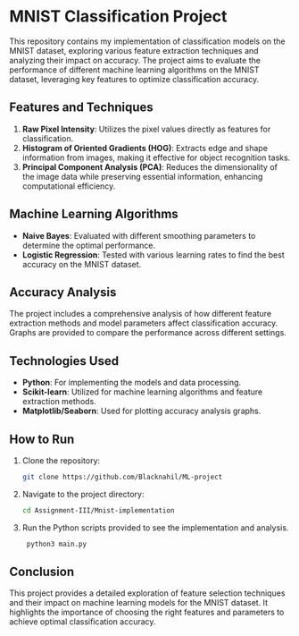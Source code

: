 # MNIST Classification Project

This repository contains my implementation of classification models on the MNIST dataset, exploring various feature extraction techniques and analyzing their impact on accuracy. The project aims to evaluate the performance of different machine learning algorithms on the MNIST dataset, leveraging key features to optimize classification accuracy.

## Features and Techniques

1. **Raw Pixel Intensity**: Utilizes the pixel values directly as features for classification.
2. **Histogram of Oriented Gradients (HOG)**: Extracts edge and shape information from images, making it effective for object recognition tasks.
3. **Principal Component Analysis (PCA)**: Reduces the dimensionality of the image data while preserving essential information, enhancing computational efficiency.

## Machine Learning Algorithms

- **Naive Bayes**: Evaluated with different smoothing parameters to determine the optimal performance.
- **Logistic Regression**: Tested with various learning rates to find the best accuracy on the MNIST dataset.

## Accuracy Analysis

The project includes a comprehensive analysis of how different feature extraction methods and model parameters affect classification accuracy. Graphs are provided to compare the performance across different settings.

## Technologies Used

- **Python**: For implementing the models and data processing.
- **Scikit-learn**: Utilized for machine learning algorithms and feature extraction methods.
- **Matplotlib/Seaborn**: Used for plotting accuracy analysis graphs.

## How to Run

1. Clone the repository:
    ```bash
    git clone https://github.com/Blacknahil/ML-project
    ```
2. Navigate to the project directory:
    ```bash
    cd Assignment-III/Mnist-implementation
    ```
3. Run the Python scripts provided to see the implementation and analysis.
   ```bash
    python3 main.py
    ```

## Conclusion

This project provides a detailed exploration of feature selection techniques and their impact on machine learning models for the MNIST dataset. It highlights the importance of choosing the right features and parameters to achieve optimal classification accuracy.

